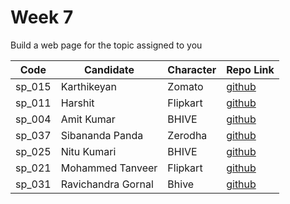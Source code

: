 
# Week 7
Build a web page for the topic assigned to you

| Code | Candidate | Character| Repo Link |
| --------- | --------- | ---- | --- |
| sp_015 | Karthikeyan | Zomato | [github](https://github.com/karthikeyanranasthala/masai-week-7) |
| sp_011 | Harshit | Flipkart | [github](https://github.com/harshit860/masai-week-7) |
| sp_004 | Amit Kumar | BHIVE | [github](https://github.com/amit036/masai-week-7) |
| sp_037 | Sibananda Panda | Zerodha | [github](https://github.com/sibananda15/masai-week-7) |
| sp_025 | Nitu Kumari | BHIVE | [github](https://github.com/nitu023/masai-week-7) |
| sp_021 | Mohammed Tanveer | Flipkart | [github](https://github.com/tanveer86/masai-week-7) |
| sp_031 | Ravichandra Gornal | Bhive | [github](https://github.com/ravigornal/masai-week-7) |

